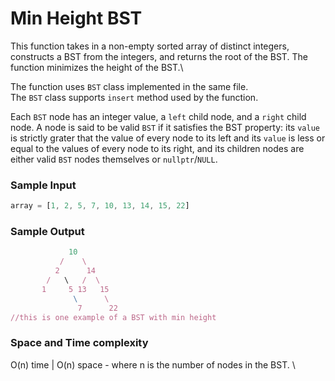 # Min Height BST

This function takes in a non-empty sorted array of distinct integers, constructs a BST from the integers, and returns the root of the BST. The function minimizes the height of the BST.\

The function uses `BST` class implemented in the same file. \
The `BST` class supports `insert` method used by the function. 

Each `BST` node has an integer value, a `left` child node, and a `right` child node. A node is said to be valid `BST` if it satisfies the BST property: its `value` is strictly grater that the value of every node to its left and its `value` is less or equal to the values of every node to its right, and its children nodes are either valid `BST` nodes themselves or `nullptr`/`NULL`.

### Sample Input
```javascript
array = [1, 2, 5, 7, 10, 13, 14, 15, 22]
```
### Sample Output
```javascript
             10
           /    \
          2      14
        /   \   /  \
       1     5 13   15
              \      \
               7      22
//this is one example of a BST with min height
```
### Space and Time complexity
O(n) time | O(n) space - where n is the number of nodes in the BST. \
 